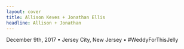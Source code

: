 ```yaml
---
layout: cover
title: Allison Keves + Jonathan Ellis
headline: Allison + Jonathan
---
```


December 9th, 2017 &bull; Jersey City, New Jersey &bull; #WeddyForThisJelly